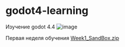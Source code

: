 # godot4-learning
Изучение godot 4.4
![image](https://github.com/user-attachments/assets/54295a9b-0dcd-43fc-a2b5-392ddcb1d69f)

Первая неделя обучения [Week1_SandBox.zip](https://github.com/Doomzes/godot4-learning/blob/main/Week1_SandBox.zip)
